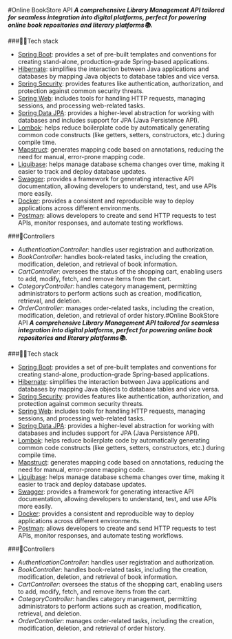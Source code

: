 #Online BookStore API
___A comprehensive Library Management API tailored for seamless integration into digital platforms, perfect for powering online book repositories and literary platforms📚.___

###👨‍💻Tech stack
- [Spring Boot](https://spring.io/projects/spring-boot/): provides a set of pre-built templates and conventions for creating stand-alone, production-grade Spring-based applications.
- [Hibernate](https://hibernate.org/): simplifies the interaction between Java applications and databases by mapping Java objects to database tables and vice versa.
- [Spring Security](https://spring.io/projects/spring-security/): provides features like authentication, authorization, and protection against common security threats.
- [Spring Web](https://spring.io/projects/spring-ws/): includes tools for handling HTTP requests, managing sessions, and processing web-related tasks.
- [Spring Data JPA](https://spring.io/projects/spring-data-jpa/): provides a higher-level abstraction for working with databases and includes support for JPA (Java Persistence API).
- [Lombok](https://projectlombok.org/): helps reduce boilerplate code by automatically generating common code constructs (like getters, setters, constructors, etc.) during compile time.
- [Mapstruct](https://mapstruct.org/): generates mapping code based on annotations, reducing the need for manual, error-prone mapping code.
- [Liquibase](https://www.liquibase.com/): helps manage database schema changes over time, making it easier to track and deploy database updates.
- [Swagger](https://swagger.io/): provides a framework for generating interactive API documentation, allowing developers to understand, test, and use APIs more easily.
- [Docker](https://www.docker.com/): provides a consistent and reproducible way to deploy applications across different environments.
- [Postman](https://www.postman.com/): allows developers to create and send HTTP requests to test APIs, monitor responses, and automate testing workflows.

###🚦Controllers
- _AuthenticationController_: handles user registration and authorization.
- _BookController_: handles book-related tasks, including the creation, modification, deletion, and retrieval of book information.
- _CartController_: oversees the status of the shopping cart, enabling users to add, modify, fetch, and remove items from the cart.
- _CategoryController_: handles category management, permitting administrators to perform actions such as creation, modification, retrieval, and deletion.
- _OrderController_: manages order-related tasks, including the creation, modification, deletion, and retrieval of order history.#Online BookStore API
  ___A comprehensive Library Management API tailored for seamless integration into digital platforms, perfect for powering online book repositories and literary platforms📚.___

###👨‍💻Tech stack
- [Spring Boot](https://spring.io/projects/spring-boot/): provides a set of pre-built templates and conventions for creating stand-alone, production-grade Spring-based applications.
- [Hibernate](https://hibernate.org/): simplifies the interaction between Java applications and databases by mapping Java objects to database tables and vice versa.
- [Spring Security](https://spring.io/projects/spring-security/): provides features like authentication, authorization, and protection against common security threats.
- [Spring Web](https://spring.io/projects/spring-ws/): includes tools for handling HTTP requests, managing sessions, and processing web-related tasks.
- [Spring Data JPA](https://spring.io/projects/spring-data-jpa/): provides a higher-level abstraction for working with databases and includes support for JPA (Java Persistence API).
- [Lombok](https://projectlombok.org/): helps reduce boilerplate code by automatically generating common code constructs (like getters, setters, constructors, etc.) during compile time.
- [Mapstruct](https://mapstruct.org/): generates mapping code based on annotations, reducing the need for manual, error-prone mapping code.
- [Liquibase](https://www.liquibase.com/): helps manage database schema changes over time, making it easier to track and deploy database updates.
- [Swagger](https://swagger.io/): provides a framework for generating interactive API documentation, allowing developers to understand, test, and use APIs more easily.
- [Docker](https://www.docker.com/): provides a consistent and reproducible way to deploy applications across different environments.
- [Postman](https://www.postman.com/): allows developers to create and send HTTP requests to test APIs, monitor responses, and automate testing workflows.

###🚦Controllers
- _AuthenticationController_: handles user registration and authorization.
- _BookController_: handles book-related tasks, including the creation, modification, deletion, and retrieval of book information.
- _CartController_: oversees the status of the shopping cart, enabling users to add, modify, fetch, and remove items from the cart.
- _CategoryController_: handles category management, permitting administrators to perform actions such as creation, modification, retrieval, and deletion.
- _OrderController_: manages order-related tasks, including the creation, modification, deletion, and retrieval of order history.